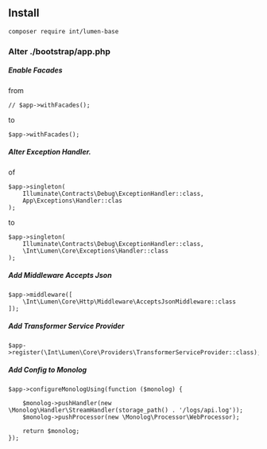 

## Install


```
composer require int/lumen-base
```


### Alter ./bootstrap/app.php

##### Enable Facades

from
```
// $app->withFacades();
```
to 
```
$app->withFacades();
```



##### Alter Exception Handler.

of
```
$app->singleton(
    Illuminate\Contracts\Debug\ExceptionHandler::class,
    App\Exceptions\Handler::clas
);
```
to
```
$app->singleton(
    Illuminate\Contracts\Debug\ExceptionHandler::class,
    \Int\Lumen\Core\Exceptions\Handler::class
);
```

##### Add Middleware Accepts Json
```
$app->middleware([
    \Int\Lumen\Core\Http\Middleware\AcceptsJsonMiddleware::class
]);
```


##### Add Transformer Service Provider
```
$app->register(\Int\Lumen\Core\Providers\TransformerServiceProvider::class);
```

##### Add Config to Monolog
```
$app->configureMonologUsing(function ($monolog) {

    $monolog->pushHandler(new \Monolog\Handler\StreamHandler(storage_path() . '/logs/api.log'));
    $monolog->pushProcessor(new \Monolog\Processor\WebProcessor);

    return $monolog;
});
```